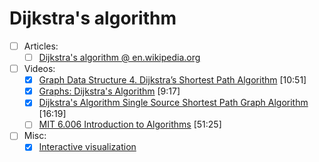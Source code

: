 # Dijkstra's algorithm
- [ ] Articles:
   - [ ] [Dijkstra's algorithm @ en.wikipedia.org](https://en.wikipedia.org/wiki/Dijkstra%27s_algorithm)
- [ ] Videos:
   - [x] [Graph Data Structure 4. Dijkstra’s Shortest Path Algorithm](https://www.youtube.com/watch?v=pVfj6mxhdMw) [10:51]
   - [x] [Graphs: Dijkstra's Algorithm](https://www.youtube.com/watch?v=8Ls1RqHCOPw) [9:17]
   - [x] [Dijkstra's Algorithm Single Source Shortest Path Graph Algorithm](https://www.youtube.com/watch?v=lAXZGERcDf4) [16:19]
   - [ ] [MIT 6.006 Introduction to Algorithms](https://www.youtube.com/watch?v=2E7MmKv0Y24) [51:25]
- [ ] Misc:
   - [x] [Interactive visualization](https://www.cs.usfca.edu/~galles/visualization/Dijkstra.html)